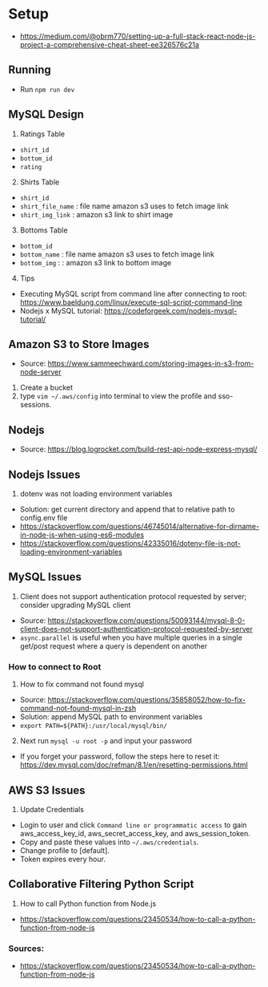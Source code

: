 # Setup 
- https://medium.com/@obrm770/setting-up-a-full-stack-react-node-js-project-a-comprehensive-cheat-sheet-ee326576c21a

## Running
- Run `npm run dev` 

## MySQL Design
1. Ratings Table
- `shirt_id`
- `bottom_id`
- `rating`

2. Shirts Table
- `shirt_id`
- `shirt_file_name` : file name amazon s3 uses to fetch image link
- `shirt_img_link` : amazon s3 link to shirt image

3. Bottoms Table
- `bottom_id`
- `bottom_name` : file name amazon s3 uses to fetch image link
- `bottom_img` : : amazon s3 link to bottom image

4. Tips
- Executing MySQL script from command line after connecting to root: https://www.baeldung.com/linux/execute-sql-script-command-line
- Nodejs x MySQL tutorial: https://codeforgeek.com/nodejs-mysql-tutorial/  

## Amazon S3 to Store Images
- Source: https://www.sammeechward.com/storing-images-in-s3-from-node-server 
1. Create a bucket
2. type `vim ~/.aws/config` into terminal to view the profile and sso-sessions.

## Nodejs 
- Source: https://blog.logrocket.com/build-rest-api-node-express-mysql/ 
## Nodejs Issues
1. dotenv was not loading environment variables
- Solution: get current directory and append that to relative path to config.env file
- https://stackoverflow.com/questions/46745014/alternative-for-dirname-in-node-js-when-using-es6-modules
- https://stackoverflow.com/questions/42335016/dotenv-file-is-not-loading-environment-variables 

## MySQL Issues
1. Client does not support authentication protocol requested by server; consider upgrading MySQL client
- Source: https://stackoverflow.com/questions/50093144/mysql-8-0-client-does-not-support-authentication-protocol-requested-by-server 
- `async.parallel` is useful when you have multiple queries in a single get/post request where a query is dependent on another

### How to connect to Root
1. How to fix command not found mysql
- Source: https://stackoverflow.com/questions/35858052/how-to-fix-command-not-found-mysql-in-zsh 
- Solution: append MySQL path to environment variables
- `export PATH=${PATH}:/usr/local/mysql/bin/` 
2. Next run `mysql -u root -p` and input your password
- If you forget your password, follow the steps here to reset it: https://dev.mysql.com/doc/refman/8.1/en/resetting-permissions.html 

## AWS S3 Issues
1. Update Credentials
- Login to user and click `Command line or programmatic access` to gain aws_access_key_id, aws_secret_access_key, and aws_session_token.
- Copy and paste these values into `~/.aws/credentials`.
- Change profile to [default].
- Token expires every hour.

## Collaborative Filtering Python Script
1. How to call Python function from Node.js
- https://stackoverflow.com/questions/23450534/how-to-call-a-python-function-from-node-js
### Sources:
- https://stackoverflow.com/questions/23450534/how-to-call-a-python-function-from-node-js